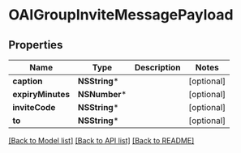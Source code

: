 # OAIGroupInviteMessagePayload

## Properties
Name | Type | Description | Notes
------------ | ------------- | ------------- | -------------
**caption** | **NSString*** |  | [optional] 
**expiryMinutes** | **NSNumber*** |  | [optional] 
**inviteCode** | **NSString*** |  | [optional] 
**to** | **NSString*** |  | [optional] 

[[Back to Model list]](../README.md#documentation-for-models) [[Back to API list]](../README.md#documentation-for-api-endpoints) [[Back to README]](../README.md)


